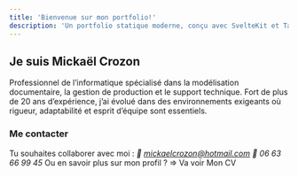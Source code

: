 ```yaml
---
title: 'Bienvenue sur mon portfolio!'
description: 'Un portfolio statique moderne, conçu avec SvelteKit et Tailwind CSS. Içi je présente mon travail avec élégance et simplicité.'
---
```


## Je suis Mickaël Crozon
Professionnel de l’informatique spécialisé dans la modélisation documentaire, la gestion de production et le support technique. 
Fort de plus de 20 ans d’expérience, j’ai évolué dans des environnements exigeants où rigueur, adaptabilité et esprit d’équipe sont essentiels.

### Me contacter
Tu souhaites collaborer avec moi : 
_📧 mickaelcrozon@hotmail.com 📱 06 63 66 99 45_
Ou en savoir plus sur mon profil ? => Va voir Mon CV